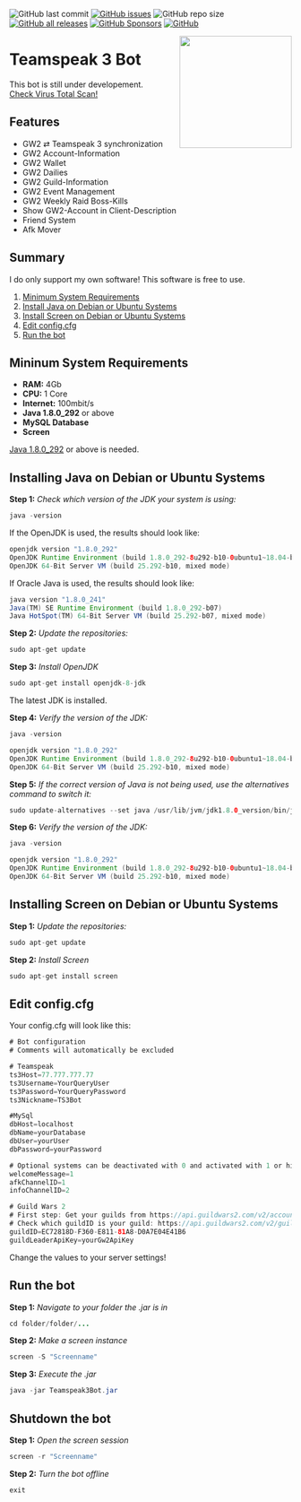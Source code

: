 ![GitHub last commit](https://img.shields.io/github/last-commit/Backxtar/Teamspeak3Bot?color=%230091ff)
[![GitHub issues](https://img.shields.io/github/issues/Backxtar/Teamspeak3Bot?color=%23fc3003)](https://github.com/Backxtar/Teamspeak3Bot/issues)
![GitHub repo size](https://img.shields.io/github/repo-size/Backxtar/Teamspeak3Bot?color=%233aa63a)
[![GitHub all releases](https://img.shields.io/github/downloads/Backxtar/Teamspeak3Bot/total?color=%233aa63a&label=download)](https://github.com/Backxtar/Teamspeak3Bot/releases)
[![GitHub Sponsors](https://img.shields.io/github/sponsors/Backxtar?color=%23bda000&label=sponsors%20on%20patreon)](https://www.patreon.com/backxtar)
[![GitHub](https://img.shields.io/github/license/Backxtar/Teamspeak3Bot?color=%238334eb)](https://github.com/Backxtar/Teamspeak3Bot/blob/master/LICENSE.md)

<img align="right" src="https://mlpfyvpfyq69.i.optimole.com/cZ9PPCo-D60oTdJD/w:auto/h:auto/q:auto/https://gameserververgleich.info/wp-content/uploads/TeamSpeak-Server-mieten.png" height="200" width="200">

# Teamspeak 3 Bot
This bot is still under developement.\
[Check Virus Total Scan!](https://www.virustotal.com/gui/file/5c94d45ba57f32ffc090f8ac73810ef365935f7956c18cc6420c58eb28692577/detection)

## Features
* GW2 ⇄ Teamspeak 3 synchronization
* GW2 Account-Information
* GW2 Wallet
* GW2 Dailies
* GW2 Guild-Information
* GW2 Event Management
* GW2 Weekly Raid Boss-Kills
* Show GW2-Account in Client-Description
* Friend System
* Afk Mover
## Summary
I do only support my own software! This software is free to use.

1. [Minimum System Requirements](#mininum-system-requirements)
2. [Install Java on Debian or Ubuntu Systems](#installing-java-on-debian-or-ubuntu-systems)
3. [Install Screen on Debian or Ubuntu Systems](#installing-screen-on-debian-or-ubuntu-systems)
4. [Edit config.cfg](#edit-configcfg)
5. [Run the bot](#run-the-bot)

## Mininum System Requirements
* **RAM:** 4Gb
* **CPU:** 1 Core
* **Internet:** 100mbit/s
* **Java 1.8.0_292** or above
* **MySQL Database**
* **Screen**

[Java 1.8.0_292](https://www.oracle.com/de/java/technologies/javase/javase-jdk8-downloads.html) or above is needed.
## Installing Java on Debian or Ubuntu Systems
**Step 1:** _Check which version of the JDK your system is using:_
```java
java -version
```
If the OpenJDK is used, the results should look like:
```java
openjdk version "1.8.0_292"
OpenJDK Runtime Environment (build 1.8.0_292-8u292-b10-0ubuntu1~18.04-b10)
OpenJDK 64-Bit Server VM (build 25.292-b10, mixed mode)
```
If Oracle Java is used, the results should look like:
```java
java version "1.8.0_241"
Java(TM) SE Runtime Environment (build 1.8.0_292-b07)
Java HotSpot(TM) 64-Bit Server VM (build 25.292-b07, mixed mode)
```
**Step 2:** _Update the repositories:_
```java
sudo apt-get update
```
**Step 3:** _Install OpenJDK_
```java
sudo apt-get install openjdk-8-jdk
```
The latest JDK is installed.

**Step 4:** _Verify the version of the JDK:_
```java
java -version
```
```java
openjdk version "1.8.0_292"
OpenJDK Runtime Environment (build 1.8.0_292-8u292-b10-0ubuntu1~18.04-b10)
OpenJDK 64-Bit Server VM (build 25.292-b10, mixed mode)
```
**Step 5:** _If the correct version of Java is not being used, use the alternatives command to switch it:_
```java
sudo update-alternatives --set java /usr/lib/jvm/jdk1.8.0_version/bin/java
```
**Step 6:** _Verify the version of the JDK:_
```java
java -version
```
```java
openjdk version "1.8.0_292"
OpenJDK Runtime Environment (build 1.8.0_292-8u292-b10-0ubuntu1~18.04-b10)
OpenJDK 64-Bit Server VM (build 25.292-b10, mixed mode)
```
## Installing Screen on Debian or Ubuntu Systems
**Step 1:** _Update the repositories:_
```java
sudo apt-get update
```
**Step 2:** _Install Screen_
```java
sudo apt-get install screen
```
## Edit config.cfg
Your config.cfg will look like this:
```java
# Bot configuration
# Comments will automatically be excluded

# Teamspeak
ts3Host=77.777.777.77
ts3Username=YourQueryUser
ts3Password=YourQueryPassword
ts3Nickname=TS3Bot

#MySql
dbHost=localhost
dbName=yourDatabase
dbUser=yourUser
dbPassword=yourPassword

# Optional systems can be deactivated with 0 and activated with 1 or higher IDs
welcomeMessage=1
afkChannelID=1
infoChannelID=2

# Guild Wars 2
# First step: Get your guilds from https://api.guildwars2.com/v2/account?access_token=yourGw2ApiKey
# Check which guildID is your guild: https://api.guildwars2.com/v2/guild/guildID
guildID=EC72818D-F360-E811-81A8-D0A7E04E41B6
guildLeaderApiKey=yourGw2ApiKey
```
Change the values to your server settings!
## Run the bot
**Step 1:** _Navigate to your folder the .jar is in_
```java
cd folder/folder/...
```
**Step 2:** _Make a screen instance_
```java
screen -S "Screenname"
```
**Step 3:** _Execute the .jar_
```java
java -jar Teamspeak3Bot.jar
```
## Shutdown the bot
**Step 1:** _Open the screen session_
```java
screen -r "Screenname"
```
**Step 2:** _Turn the bot offline_
```java
exit
```